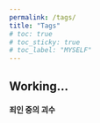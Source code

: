 ```yaml
---
permalink: /tags/
title: "Tags"
# toc: true
# toc_sticky: true
# toc_label: "MYSELF"
---
```


## Working...

#### 죄인 중의 괴수
